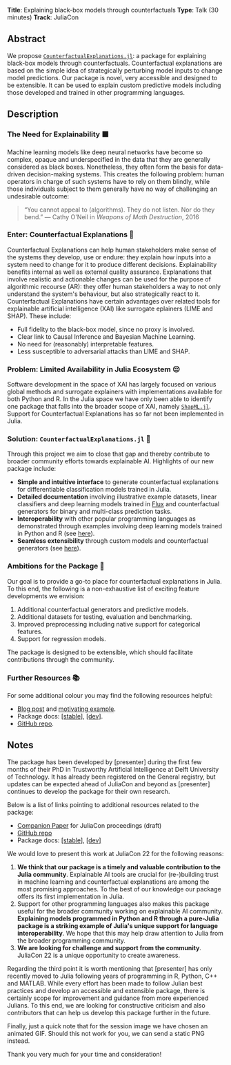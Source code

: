 **Title**: Explaining black-box models through counterfactuals
**Type**: Talk (30 minutes)
**Track**: JuliaCon

## Abstract

We propose [`CounterfactualExplanations.jl`](https://www.paltmeyer.com/CounterfactualExplanations.jl/dev/): a package for explaining black-box models through counterfactuals. Counterfactual explanations are based on the simple idea of strategically perturbing model inputs to change model predictions. Our package is novel, very accessible and designed to be extensible. It can be used to explain custom predictive models including those developed and trained in other programming languages.

## Description

### The Need for Explainability ⬛

Machine learning models like deep neural networks have become so complex, opaque and underspecified in the data that they are generally considered as black boxes. Nonetheless, they often form the basis for data-driven decision-making systems. This creates the following problem: human operators in charge of such systems have to rely on them blindly, while those individuals subject to them generally have no way of challenging an undesirable outcome:

> “You cannot appeal to (algorithms). They do not listen. Nor do they bend.”
> — Cathy O'Neil in *Weapons of Math Destruction*, 2016

### Enter: Counterfactual Explanations 🔮

Counterfactual Explanations can help human stakeholders make sense of the systems they develop, use or endure: they explain how inputs into a system need to change for it to produce different decisions. Explainability benefits internal as well as external quality assurance. Explanations that involve realistic and actionable changes can be used for the purpose of algorithmic recourse (AR): they offer human stakeholders a way to not only understand the system's behaviour, but also strategically react to it. Counterfactual Explanations have certain advantages over related tools for explainable artificial intelligence (XAI) like surrogate eplainers (LIME and SHAP). These include:

- Full fidelity to the black-box model, since no proxy is involved. 
- Clear link to Causal Inference and Bayesian Machine Learning.
- No need for (reasonably) interpretable features.
- Less susceptible to adversarial attacks than LIME and SHAP.

### Problem: Limited Availability in Julia Ecosystem 😔

Software development in the space of XAI has largely focused on various global methods and surrogate explainers with implementations available for both Python and R. In the Julia space we have only been able to identify one package that falls into the broader scope of XAI, namely [`ShapML.jl`](https://github.com/nredell/ShapML.jl). Support for Counterfactual Explanations has so far not been implemented in Julia. 

### Solution: `CounterfactualExplanations.jl` 🎉

Through this project we aim to close that gap and thereby contribute to broader community efforts towards explainable AI. Highlights of our new package include:

- **Simple and intuitive interface** to generate counterfactual explanations for differentiable classification models trained in Julia.
- **Detailed documentation** involving illustrative example datasets, linear classifiers and deep learning models trained in [Flux](https://fluxml.ai/) and counterfactual generators for binary and multi-class prediction tasks.
- **Interoperability** with other popular programming languages as demonstrated through examples involving deep learning models trained in Python and R (see [here](https://www.paltmeyer.com/CounterfactualExplanations.jl/dev/tutorials/interop/)).
- **Seamless extensibility** through custom models and counterfactual generators (see [here](https://www.paltmeyer.com/CounterfactualExplanations.jl/dev/tutorials/models/)). 

### Ambitions for the Package 🎯

Our goal is to provide a go-to place for counterfactual explanations in Julia. To this end, the following is a non-exhaustive list of exciting feature developments we envision:

1. Additional counterfactual generators and predictive models.
2. Additional datasets for testing, evaluation and benchmarking.
3. Improved preprocessing including native support for categorical features.
4. Support for regression models.

The package is designed to be extensible, which should facilitate contributions through the community.
### Further Resources 📚

For some additional colour you may find the following resources helpful:

- [Blog post](https://towardsdatascience.com/individual-recourse-for-black-box-models-5e9ed1e4b4cc) and [motivating example](https://www.paltmeyer.com/CounterfactualExplanations.jl/dev/cats_dogs/).
- Package docs: [[stable]](https://pat-alt.github.io/CounterfactualExplanations.jl/stable), [[dev]](https://pat-alt.github.io/CounterfactualExplanations.jl/dev).
- [GitHub repo](https://github.com/pat-alt/CounterfactualExplanations.jl).

## Notes

The package has been developed by [presenter] during the first few months of their PhD in Trustworthy Artificial Intelligence at Delft University of Technology. It has already been registered on the General registry, but updates can be expected ahead of JuliaCon and beyond as [presenter] continues to develop the package for their own research. 

Below is a list of links pointing to additional resources related to the package:

- [Companion Paper](https://github.com/pat-alt/CounterfactualExplanations.jl/tree/paper) for JuliaCon proceedings (draft)
- [GitHub repo](https://github.com/pat-alt/CounterfactualExplanations.jl)
- Package docs: [[stable]](https://pat-alt.github.io/CounterfactualExplanations.jl/stable), [[dev]](https://pat-alt.github.io/CounterfactualExplanations.jl/dev)

We would love to present this work at JuliaCon 22 for the following reasons:

1. **We think that our package is a timely and valuable contribution to the Julia community**. Explainable AI tools are crucial for (re-)building trust in machine learning and counterfactual explanations are among the most promising approaches. To the best of our knowledge our package offers its first implementation in Julia.
2. Support for other programming languages also makes this package useful for the broader community working on explainable AI community. **Explaining models programmed in Python and R through a pure-Julia package is a striking example of Julia's unique support for language interoperability**. We hope that this may help draw attention to Julia from the broader programming community. 
3. **We are looking for challenge and support from the community**. JuliaCon 22 is a unique opportunity to create awareness. 

Regarding the third point it is worth mentioning that [presenter] has only recently moved to Julia following years of programming in R, Python, C++ and MATLAB. While every effort has been made to follow Julian best practices and develop an accessible and extensible package, there is certainly scope for improvement and guidance from more experienced Julians. To this end, we are looking for constructive criticism and also contributors that can help us develop this package further in the future. 

Finally, just a quick note that for the session image we have chosen an animated GIF. Should this not work for you, we can send a static PNG instead. 

Thank you very much for your time and consideration!

